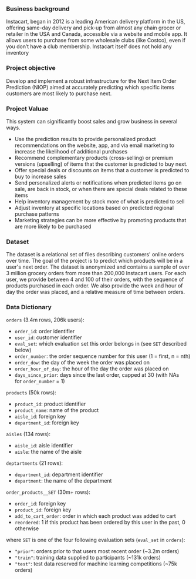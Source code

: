 ### Business background

Instacart, began in 2012 is a leading American delivery platform in the US, offering same-day delivery and pick-up from almost any chain grocer or retailer in the USA and Canada, accessible via a website and mobile app.  It allows users to purchase from some wholesale clubs (like Costco), even if you don’t have a club membership. Instacart itself does not hold any inventory

### Project objective

Develop and implement a robust infrastructure for the Next Item Order Prediction (NIOP) aimed at accurately predicting which specific items customers are most likely to purchase next.

### Project Valuae

This system can significantly boost sales and grow business in several ways.

- Use the prediction results to provide personalized product recommendations on the website, app, and via email marketing to increase the likelihood of additional purchases
- Recommend complementary products (cross-selling) or premium versions (upselling) of items that the customer is predicted to buy next.
- Offer special deals or discounts on items that a customer is predicted to buy to increase sales
- Send personalized alerts or notifications when predicted items go on sale, are back in stock, or when there are special deals related to these items
- Help inventory management by stock more of what is predicted to sell
- Adjust inventory at specific locations based on predicted regional purchase patterns
- Marketing strategies can be more effective by promoting products that are more likely to be purchased

### Dataset

The dataset is a relational set of files describing customers' online orders over time. The goal of the project is to predict which products will be in a user's next order. The dataset is anonymized and contains a sample of over 3 million grocery orders from more than 200,000 Instacart users. For each user, we provide between 4 and 100 of their orders, with the sequence of products purchased in each order. We also provide the week and hour of day the order was placed, and a relative measure of time between orders.

### Data Dictionary

`orders` (3.4m rows, 206k users):

- `order_id`: order identifier
- `user_id`: customer identifier
- `eval_set`: which evaluation set this order belongs in (see `SET` described below)
- `order_number`: the order sequence number for this user (1 = first, n = nth)
- `order_dow`: the day of the week the order was placed on
- `order_hour_of_day`: the hour of the day the order was placed on
- `days_since_prior`: days since the last order, capped at 30 (with NAs for `order_number` = 1)

`products` (50k rows):

- `product_id`: product identifier
- `product_name`: name of the product
- `aisle_id`: foreign key
- `department_id`: foreign key

`aisles` (134 rows):

- `aisle_id`: aisle identifier
- `aisle`: the name of the aisle

`deptartments` (21 rows):

- `department_id`: department identifier
- `department`: the name of the department

`order_products__SET` (30m+ rows):

- `order_id`: foreign key
- `product_id`: foreign key
- `add_to_cart_order`: order in which each product was added to cart
- `reordered`: 1 if this product has been ordered by this user in the past, 0 otherwise

where `SET` is one of the four following evaluation sets (`eval_set` in `orders`):

- `"prior"`: orders prior to that users most recent order (~3.2m orders)
- `"train"`: training data supplied to participants (~131k orders)
- `"test"`: test data reserved for machine learning competitions (~75k orders)